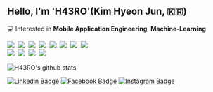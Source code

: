 ## Hello, I'm 'H43RO'(Kim Hyeon Jun, 🇰🇷)
💻  Interested in **Mobile Application Engineering**, **Machine-Learning**<br>
<p>
  <img src="https://img.shields.io/badge/Android-3DDC84?style=flat-circle&logo=Android&logoColor=white"/>&nbsp 
  <img src="https://img.shields.io/badge/Kotlin-0095D5?style=flat-circle&logo=Kotlin&logoColor=white"/>&nbsp 
  <img src="https://img.shields.io/badge/Java-007396?style=flat-circle&logo=Java&logoColor=white"/>&nbsp 
  <img src="https://img.shields.io/badge/C++-00599C?style=flat-circle&logo=C%2B%2B&logoColor=white"/>&nbsp
  <img src="https://img.shields.io/badge/Python-3766AB?style=flat-circle&logo=Python&logoColor=white"/>&nbsp 
  <img src="https://img.shields.io/badge/HTML5-E34F26?style=flat-circle&logo=HTML5&logoColor=white"/>&nbsp 
  <img src="https://img.shields.io/badge/CSS3-1572B6?style=flat-circle&logo=CSS3&logoColor=white"/>&nbsp
  <img src="https://img.shields.io/badge/JavaScript-F7DF1E?style=flat-circle&logo=JavaScript&logoColor=white"/>&nbsp<br>
  <img src="https://img.shields.io/badge/Android Studio-3DDC84?style=flat-circle&logo=Android-Studio&logoColor=white"/>&nbsp 
  <img src="https://img.shields.io/badge/IntelliJ-000000?style=flat-circle&logo=IntelliJ-IDEA&logoColor=white"/>&nbsp 
  <img src="https://img.shields.io/badge/PyCharm-3766AB?style=flat-circle&logo=PyCharm&logoColor=white"/>&nbsp 
  <img src="https://img.shields.io/badge/VS Code-007ACC?style=flat-circle&logo=Visual-Studio-Code&logoColor=white"/>&nbsp 
</p>

![H43RO's github stats](https://github-readme-stats.vercel.app/api?username=H43RO&show_icons=true)

[![Linkedin Badge](https://img.shields.io/badge/-LinkedIn-blue?style=flat-square&logo=Linkedin&logoColor=white&link=https://www.linkedin.com/in/h43ro/)](https://www.linkedin.com/in/h43ro/) 
[![Facebook Badge](https://img.shields.io/badge/Facebook-1877f2?style=flat-square&logo=facebook&logoColor=white&link=https://www.facebook.com/profile.php?id=100003985802298)](https://www.facebook.com/profile.php?id=100003985802298)
[![Instagram Badge](https://img.shields.io/badge/Instagram-ff69b4?style=flat-square&logo=instagram&logoColor=white&link=https://www.instagram.com/haero_kim/)](https://www.instagram.com/haero_kim/)
